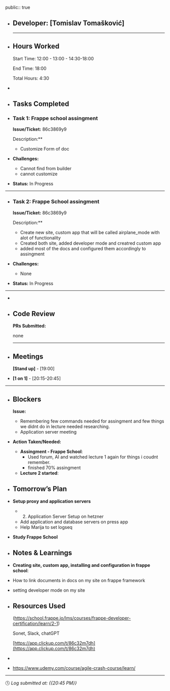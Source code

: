 public:: true

- ## Developer: [Tomislav Tomašković]
  
  ---
- ## Hours Worked
  
  Start Time: 12:00 - 13:00 - 14:30-18:00 
  
  End Time: 18:00
  
  Total Hours: 4:30
-
- ## Tasks Completed
- ### Task 1:  Frappe school assingment
  
  **Issue/Ticket:** 86c3869y9
  
  Description:**
	- Customize Form of doc
- **Challenges:**
	- Cannot find from builder
	- cannot customize
- **Status:**  In Progress
- ---
- ### Task 2:  Frappe School assingment
  
  **Issue/Ticket:** 86c3869y9
  
  Description:**
	- Create new site, custom app that will be called airplane_mode with alot of functionality
	- Created both site, added developer mode and creatred custom app
	- added most of the docs and configured them accordingly to assingment
- **Challenges:**
	- None
- **Status:**  In Progress
- ---
-
- ## Code Review
  
  **PRs Submitted:**
  
  none
  
  ---
- ## Meetings
  
  **[Stand up]** - [19:00]
- **[1 on 1]** - [20:15-20:45]
- ---
- ## Blockers
  
  **Issue:**
	- Remembering few commands needed for assingment and few things we didnt do in lecture needed researching.
	- Application server meeting
- **Action Taken/Needed:**
	- **Assingment - Frappe School**:
		- Used forum, AI and watched lecture 1 again for things i coudnt remember.
		- finished 70% assingment
	- **Lecture 2 started**:
- ## Tomorrow’s Plan
- **Setup proxy and application servers**
	- 2. Application Server Setup on hetzner
	- Add application and database servers on press app
	- Help Marija to set logseq
- **Study Frappe School**
- ## Notes & Learnings
- **Creating site, custom app, installing and configuration in frappe school**:
- How to link documents in docs on my site on frappe framework
- setting developer mode on my site
- ## Resources Used
  
  (https://school.frappe.io/lms/courses/frappe-developer-certification/learn/2-1)
  
  Sonet, Slack, chatGPT
  
  [https://app.clickup.com/t/86c32m7dh](https://app.clickup.com/t/86c32m7dh)
-
- https://www.udemy.com/course/agile-crash-course/learn/
- ---
  
  🕓 *Log submitted at: {{20:45 PM}}*